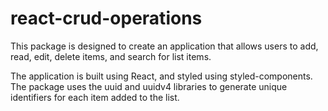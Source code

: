 # react-crud-operations

This package is designed to create an application that allows users to add, read, edit, delete items, and search for list items.

The application is built using React, and styled using styled-components. The package uses the uuid and uuidv4 libraries to generate unique identifiers for each item added to the list.
